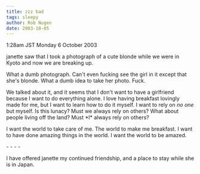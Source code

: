 ```yaml
---
title: zzz bad
tags: sleepy
author: Rob Nugen
date: 2003-10-05
---
```


<p class=date>1:28am JST Monday 6 October 2003</p>

<p>janette saw that I took a photograph of a cute blonde while we were
in Kyoto and now we are breaking up.</p>

<p>What a dumb photograph.  Can't even fucking see the girl in it
except that she's blonde.  What a dumb idea to take her photo.
Fuck.</p>

<p>We talked about it, and it seems that I don't want to have a
girlfriend because I want to do everything alone.  I love having
breakfast lovingly made for me, but I want to learn how to do it
myself.  I want to rely on <em>no one</em> but myself.  Is this
lunacy?  Must we always rely on others?  What about people living off
the land?  Must *I* always rely on others?</p>

<p>I want the world to take care of me.  The world to make me
breakfast.  I want to have done amazing things in the world.  I want
the world to be amazed.</p>

<p>- - - -</p>

<p>I have offered janette my continued friendship, and a place to stay
while she is in Japan.</p>
